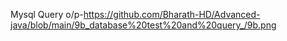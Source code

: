  Mysql Query o/p-https://github.com/Bharath-HD/Advanced-java/blob/main/9b_database%20test%20and%20query_/9b.png
